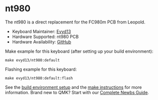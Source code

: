 # nt980

The nt980 is a direct replacement for the FC980m PCB from Leopold.

* Keyboard Maintainer: [Evyd13](https://github.com/evyd13)
* Hardware Supported: nt980 PCB
* Hardware Availability: [GitHub](https://github.com/evyd13/nt-series/tree/main/nt-980)

Make example for this keyboard (after setting up your build environment):

    make evyd13/nt980:default

Flashing example for this keyboard:

    make evyd13/nt980:default:flash

See the [build environment setup](https://docs.qmk.fm/#/getting_started_build_tools) and the [make instructions](https://docs.qmk.fm/#/getting_started_make_guide) for more information. Brand new to QMK? Start with our [Complete Newbs Guide](https://docs.qmk.fm/#/newbs).
